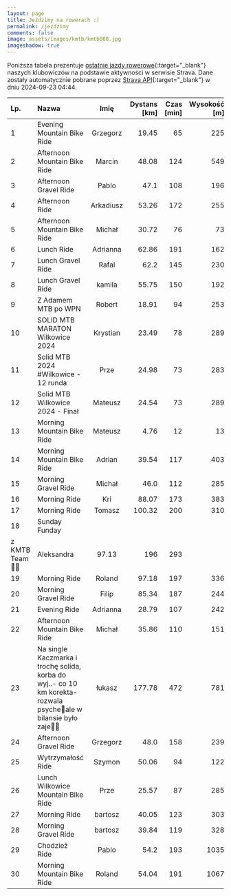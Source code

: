 ```yaml
---
layout: page
title: Jeździmy na rowerach :)
permalink: /jezdzimy
comments: false
image: assets/images/kmtb/kmtb008.jpg
imageshadow: true
---
```


Poniższa tabela prezentuje [ostatnie jazdy rowerowe](https://www.strava.com/clubs/336381){:target="_blank"} naszych klubowiczów na podstawie aktywności w serwisie Strava. Dane zostały automatycznie pobrane poprzez [Strava API](https://developers.strava.com/docs/reference/#api-Clubs-getClubActivitiesById){:target="_blank"} w dniu 2024-09-23 04:44.

Lp. | Nazwa | Imię | Dystans [km] | Czas [min] | Wysokość [m]
:--- | :--- | :---: | ---: | ---: | ---:
1|Evening Mountain Bike Ride|Grzegorz|19.45|65|225
2|Afternoon Mountain Bike Ride|Marcin|48.08|124|549
3|Afternoon Gravel Ride|Pablo|47.1|108|196
4|Afternoon Ride|Arkadiusz|53.26|172|255
5|Afternoon Mountain Bike Ride|Michał|30.72|76|73
6|Lunch Ride|Adrianna|62.86|191|162
7|Lunch Gravel Ride|Rafal|62.2|145|230
8|Lunch Gravel Ride|kamila|55.75|150|192
9|Z Adamem MTB po WPN|Robert|18.91|94|253
10|SOLID MTB MARATON Wilkowice 2024|Krystian|23.49|78|289
11|Solid MTB 2024 #Wilkowice - 12 runda|Prze|24.98|73|283
12|Solid MTB Wilkowice 2024 - Finał|Mateusz|24.54|73|289
13|Morning Mountain Bike Ride|Mateusz|4.76|12|13
14|Morning Mountain Bike Ride|Adrian|39.54|117|403
15|Morning Gravel Ride|Michał|46.0|112|285
16|Morning Ride|Kri|88.07|173|383
17|Morning Ride|Tomasz|100.32|200|310
18|Sunday Funday 
z KMTB Team 💚🖤|Aleksandra|97.13|196|293
19|Morning Ride|Roland|97.18|197|336
20|Morning Gravel Ride|Filip|85.34|187|244
21|Evening Ride|Adrianna|28.79|107|242
22|Afternoon Mountain Bike Ride|Michał|35.86|110|151
23|Na single Kaczmarka i trochę solida, korba do wyj..- co 10 km korekta- rozwala psyche🤯ale w bilansie było zaje🫡🤠|łukasz|177.78|472|781
24|Afternoon Gravel Ride|Grzegorz|48.0|158|239
25|Wytrzymałość Ride|Szymon|50.06|94|122
26|Lunch Wilkowice Mountain Bike Ride|Prze|25.57|87|285
27|Morning Ride|bartosz|40.05|123|303
28|Morning Gravel Ride|bartosz|39.84|119|328
29|Chodzież Ride|Pablo|54.2|193|1035
30|Morning Mountain Bike Ride|Roland|54.04|191|1067
